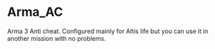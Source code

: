 # Arma_AC
Arma 3 Anti cheat.
Configured mainly for Altis life but you can use it in another mission with no problems.
